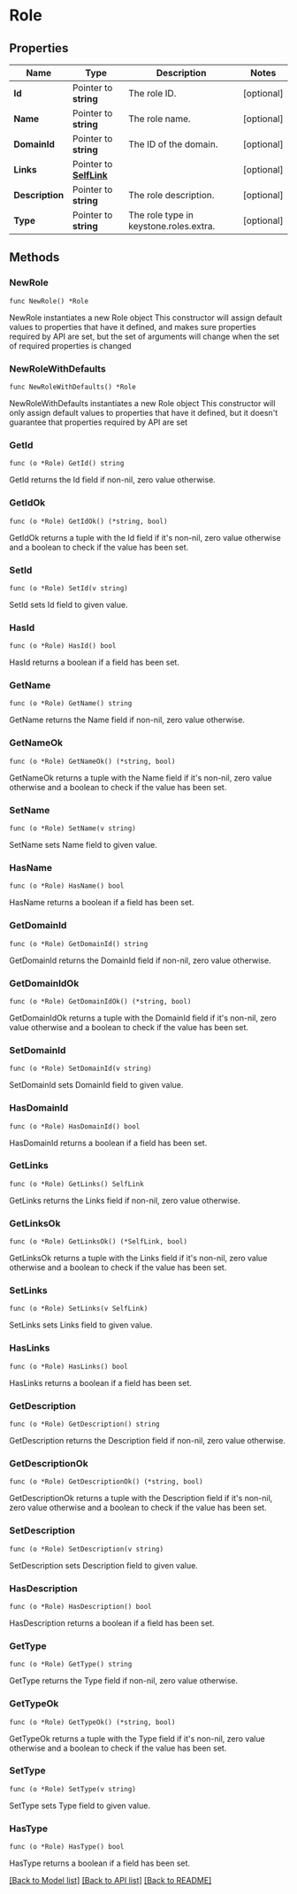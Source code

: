 # Role

## Properties

Name | Type | Description | Notes
------------ | ------------- | ------------- | -------------
**Id** | Pointer to **string** | The role ID. | [optional] 
**Name** | Pointer to **string** | The role name. | [optional] 
**DomainId** | Pointer to **string** | The ID of the domain. | [optional] 
**Links** | Pointer to [**SelfLink**](SelfLink.md) |  | [optional] 
**Description** | Pointer to **string** | The role description. | [optional] 
**Type** | Pointer to **string** | The role type in keystone.roles.extra. | [optional] 

## Methods

### NewRole

`func NewRole() *Role`

NewRole instantiates a new Role object
This constructor will assign default values to properties that have it defined,
and makes sure properties required by API are set, but the set of arguments
will change when the set of required properties is changed

### NewRoleWithDefaults

`func NewRoleWithDefaults() *Role`

NewRoleWithDefaults instantiates a new Role object
This constructor will only assign default values to properties that have it defined,
but it doesn't guarantee that properties required by API are set

### GetId

`func (o *Role) GetId() string`

GetId returns the Id field if non-nil, zero value otherwise.

### GetIdOk

`func (o *Role) GetIdOk() (*string, bool)`

GetIdOk returns a tuple with the Id field if it's non-nil, zero value otherwise
and a boolean to check if the value has been set.

### SetId

`func (o *Role) SetId(v string)`

SetId sets Id field to given value.

### HasId

`func (o *Role) HasId() bool`

HasId returns a boolean if a field has been set.

### GetName

`func (o *Role) GetName() string`

GetName returns the Name field if non-nil, zero value otherwise.

### GetNameOk

`func (o *Role) GetNameOk() (*string, bool)`

GetNameOk returns a tuple with the Name field if it's non-nil, zero value otherwise
and a boolean to check if the value has been set.

### SetName

`func (o *Role) SetName(v string)`

SetName sets Name field to given value.

### HasName

`func (o *Role) HasName() bool`

HasName returns a boolean if a field has been set.

### GetDomainId

`func (o *Role) GetDomainId() string`

GetDomainId returns the DomainId field if non-nil, zero value otherwise.

### GetDomainIdOk

`func (o *Role) GetDomainIdOk() (*string, bool)`

GetDomainIdOk returns a tuple with the DomainId field if it's non-nil, zero value otherwise
and a boolean to check if the value has been set.

### SetDomainId

`func (o *Role) SetDomainId(v string)`

SetDomainId sets DomainId field to given value.

### HasDomainId

`func (o *Role) HasDomainId() bool`

HasDomainId returns a boolean if a field has been set.

### GetLinks

`func (o *Role) GetLinks() SelfLink`

GetLinks returns the Links field if non-nil, zero value otherwise.

### GetLinksOk

`func (o *Role) GetLinksOk() (*SelfLink, bool)`

GetLinksOk returns a tuple with the Links field if it's non-nil, zero value otherwise
and a boolean to check if the value has been set.

### SetLinks

`func (o *Role) SetLinks(v SelfLink)`

SetLinks sets Links field to given value.

### HasLinks

`func (o *Role) HasLinks() bool`

HasLinks returns a boolean if a field has been set.

### GetDescription

`func (o *Role) GetDescription() string`

GetDescription returns the Description field if non-nil, zero value otherwise.

### GetDescriptionOk

`func (o *Role) GetDescriptionOk() (*string, bool)`

GetDescriptionOk returns a tuple with the Description field if it's non-nil, zero value otherwise
and a boolean to check if the value has been set.

### SetDescription

`func (o *Role) SetDescription(v string)`

SetDescription sets Description field to given value.

### HasDescription

`func (o *Role) HasDescription() bool`

HasDescription returns a boolean if a field has been set.

### GetType

`func (o *Role) GetType() string`

GetType returns the Type field if non-nil, zero value otherwise.

### GetTypeOk

`func (o *Role) GetTypeOk() (*string, bool)`

GetTypeOk returns a tuple with the Type field if it's non-nil, zero value otherwise
and a boolean to check if the value has been set.

### SetType

`func (o *Role) SetType(v string)`

SetType sets Type field to given value.

### HasType

`func (o *Role) HasType() bool`

HasType returns a boolean if a field has been set.


[[Back to Model list]](../README.md#documentation-for-models) [[Back to API list]](../README.md#documentation-for-api-endpoints) [[Back to README]](../README.md)


